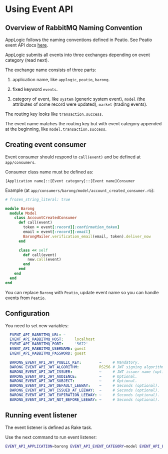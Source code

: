 # Using Event API

## Overview of RabbitMQ Naming Convention

AppLogic follows the naming conventions defined in Peatio. See Peatio event API docs [here](https://github.com/rubykube/peatio/blob/28a5d191df2273e0feeaebcec23d08dc442b7fb2/docs/specs/event_api.md).

AppLogic submits all events into three exchanges depending on event category (read next).

The exchange name consists of three parts:

  1) application name, like `applogic`, `peatio`, `barong`.

  2) fixed keyword `events`.

  3) category of event, like `system` (generic system event), `model` (the attributes of some record were updated), `market` (trading events).

The routing key looks like `transaction.success`.

The event name matches the routing key but with event category appended at the beginning, like `model.transaction.success`.

## Creating event consumer

Event consumer should respond to `call(event)` and be defined at `app/consumers`.

Consumer class name must be defined as:

```
[Application name]::[Event category]::[Event name]Consumer
```

Example (at `app/consumers/barong/model/account_created_consumer.rb`):

```ruby
# frozen_string_literal: true

module Barong
  module Model
    class AccountCreatedConsumer
      def call(event)
        token = event[:record][:confirmation_token]
        email = event[:record][:email]
        BarongMailer.verification_email(email, token).deliver_now
      end

      class << self
        def call(event)
          new.call(event)
        end
      end
    end
  end
end

```

You can replace `Barong` with `Peatio`, update event name so you can handle events from `Peatio`.

## Configuration

You need to set new variables:

```yml
  EVENT_API_RABBITMQ_URL: ~
  EVENT_API_RABBITMQ_HOST:     localhost
  EVENT_API_RABBITMQ_PORT:     '5672'
  EVENT_API_RABBITMQ_USERNAME: guest
  EVENT_API_RABBITMQ_PASSWORD: guest

  BARONG_EVENT_API_JWT_PUBLIC_KEY:        ~     # Mandatory.
  BARONG_EVENT_API_JWT_ALGORITHM:         RS256 # JWT signing algorithm (mandatory).
  BARONG_EVENT_API_JWT_ISSUER:            ~     # JWT issuer name (optional).
  BARONG_EVENT_API_JWT_AUDIENCE:          ~     # Optional.
  BARONG_EVENT_API_JWT_SUBJECT:           ~     # Optional.
  BARONG_EVENT_API_JWT_DEFAULT_LEEWAY:    ~     # Seconds (optional).
  BARONG_EVENT_API_JWT_ISSUED_AT_LEEWAY:  ~     # Seconds (optional).
  BARONG_EVENT_API_JWT_EXPIRATION_LEEWAY: ~     # Seconds (optional).
  BARONG_EVENT_API_JWT_NOT_BEFORE_LEEWAY: ~     # Seconds (optional).
```

## Running event listener

The event listener is defined as Rake task.

Use the next command to run event listener:

```sh
EVENT_API_APPLICATION=barong EVENT_API_EVENT_CATEGORY=model EVENT_API_EVENT_NAME=account.created bundle exec rake event_api_listener
```

